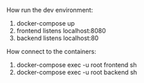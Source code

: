 How run the dev environment:
1. docker-compose up
2. frontend listens localhost:8080
3. backend listens localhost:80

How connect to the containers: 
1. docker-compose exec -u root frontend sh
2. docker-compose exec -u root backend sh